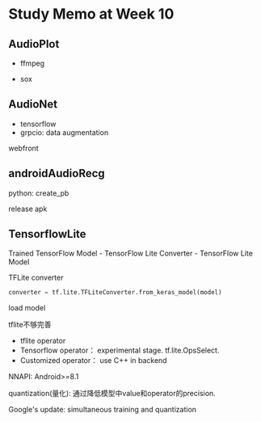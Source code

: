 # Study Memo at Week 10

## AudioPlot

* ffmpeg 

* sox

## AudioNet

* tensorflow
* grpcio: data augmentation



webfront



## androidAudioRecg

python: create_pb

release apk



## TensorflowLite

Trained TensorFlow Model - TensorFlow Lite Converter - TensorFlow Lite Model

TFLite converter 

```Python
converter = tf.lite.TFLiteConverter.from_keras_model(model)
```

load model

tflite不够完善

* tflite operator
* Tensorflow operator： experimental stage. tf.lite.OpsSelect.
* Customized operator： use C++ in backend

NNAPI: Android>=8.1

quantization(量化): 通过降低模型中value和operator的precision. 

Google's update: simultaneous training and quantization



